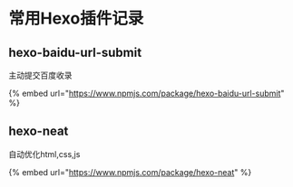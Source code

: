 # 常用Hexo插件记录

## hexo-baidu-url-submit

主动提交百度收录

{% embed url="https://www.npmjs.com/package/hexo-baidu-url-submit" %}

## hexo-neat

自动优化html,css,js

{% embed url="https://www.npmjs.com/package/hexo-neat" %}

